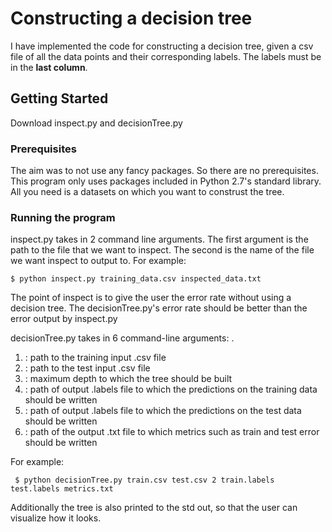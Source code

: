 # Constructing a decision tree

I have implemented the code for constructing a decision tree, given a csv file of all the data points and their corresponding labels. The labels must be in the **last column**.

## Getting Started

Download inspect.py and decisionTree.py

### Prerequisites

The aim was to not use any fancy packages. So there are no prerequisites. This program only uses packages included in Python 2.7's standard library. All you need is a datasets on which you want to construst the tree.

### Running the program

inspect.py takes in 2 command line arguments. The first argument is the path to the file that we want to inspect. The second is the name of the file we want inspect to output to. For example:

```
$ python inspect.py training_data.csv inspected_data.txt
```

The point of inspect is to give the user the error rate without using a decision tree. The decisionTree.py's error rate should be better than the error output by inspect.py

decisionTree.py takes in 6 command-line arguments: <train input> <test input> <max depth> <train out> <test out> <metrics out>.

1. <train input>: path to the training input .csv file
2. <test input>: path to the test input .csv file
3. <max depth>: maximum depth to which the tree should be built
4. <train out>: path of output .labels file to which the predictions on the training data should be written
5. <test out>: path of output .labels file to which the predictions on the test data should be written
6. <metrics out>: path of the output .txt file to which metrics such as train and test error should be written 
  
For example:

```
 $ python decisionTree.py train.csv test.csv 2 train.labels test.labels metrics.txt
```

Additionally the tree is also printed to the std out, so that the user can visualize how it looks.

